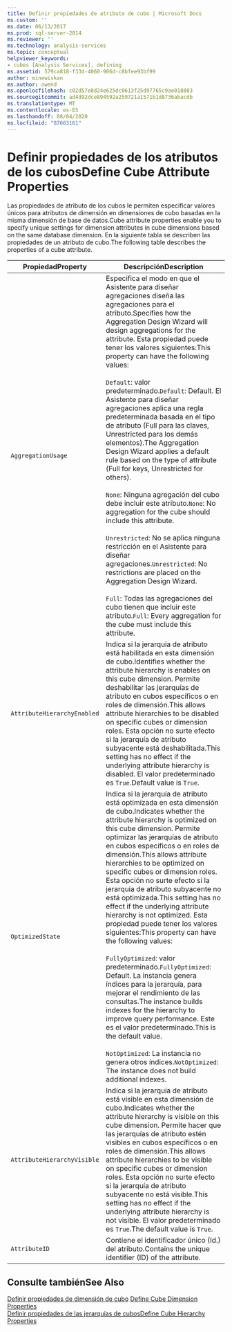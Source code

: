 ```yaml
---
title: Definir propiedades de atributo de cubo | Microsoft Docs
ms.custom: ''
ms.date: 06/13/2017
ms.prod: sql-server-2014
ms.reviewer: ''
ms.technology: analysis-services
ms.topic: conceptual
helpviewer_keywords:
- cubes [Analysis Services], defining
ms.assetid: 579ca818-f33d-4060-906d-c8bfee93bf99
author: minewiskan
ms.author: owend
ms.openlocfilehash: c02d57e8d24e625dc0613f25d97765c9ae018803
ms.sourcegitcommit: ad4d92dce894592a259721a1571b1d8736abacdb
ms.translationtype: MT
ms.contentlocale: es-ES
ms.lasthandoff: 08/04/2020
ms.locfileid: "87663161"
---
```

# <a name="define-cube-attribute-properties"></a><span data-ttu-id="895dc-102">Definir propiedades de los atributos de los cubos</span><span class="sxs-lookup"><span data-stu-id="895dc-102">Define Cube Attribute Properties</span></span>
  <span data-ttu-id="895dc-103">Las propiedades de atributo de los cubos le permiten especificar valores únicos para atributos de dimensión en dimensiones de cubo basadas en la misma dimensión de base de datos.</span><span class="sxs-lookup"><span data-stu-id="895dc-103">Cube attribute properties enable you to specify unique settings for dimension attributes in cube dimensions based on the same database dimension.</span></span> <span data-ttu-id="895dc-104">En la siguiente tabla se describen las propiedades de un atributo de cubo.</span><span class="sxs-lookup"><span data-stu-id="895dc-104">The following table describes the properties of a cube attribute.</span></span>  
  
|<span data-ttu-id="895dc-105">Propiedad</span><span class="sxs-lookup"><span data-stu-id="895dc-105">Property</span></span>|<span data-ttu-id="895dc-106">Descripción</span><span class="sxs-lookup"><span data-stu-id="895dc-106">Description</span></span>|  
|--------------|-----------------|  
|`AggregationUsage`|<span data-ttu-id="895dc-107">Especifica el modo en que el Asistente para diseñar agregaciones diseña las agregaciones para el atributo.</span><span class="sxs-lookup"><span data-stu-id="895dc-107">Specifies how the Aggregation Design Wizard will design aggregations for the attribute.</span></span> <span data-ttu-id="895dc-108">Esta propiedad puede tener los valores siguientes:</span><span class="sxs-lookup"><span data-stu-id="895dc-108">This property can have the following values:</span></span><br /><br /> <span data-ttu-id="895dc-109">`Default`: valor predeterminado.</span><span class="sxs-lookup"><span data-stu-id="895dc-109">`Default`: Default.</span></span> <span data-ttu-id="895dc-110">El Asistente para diseñar agregaciones aplica una regla predeterminada basada en el tipo de atributo (Full para las claves, Unrestricted para los demás elementos).</span><span class="sxs-lookup"><span data-stu-id="895dc-110">The Aggregation Design Wizard applies a default rule based on the type of attribute (Full for keys, Unrestricted for others).</span></span><br /><br /> <span data-ttu-id="895dc-111">`None`: Ninguna agregación del cubo debe incluir este atributo.</span><span class="sxs-lookup"><span data-stu-id="895dc-111">`None`: No aggregation for the cube should include this attribute.</span></span><br /><br /> <span data-ttu-id="895dc-112">`Unrestricted`: No se aplica ninguna restricción en el Asistente para diseñar agregaciones.</span><span class="sxs-lookup"><span data-stu-id="895dc-112">`Unrestricted`: No restrictions are placed on the Aggregation Design Wizard.</span></span><br /><br /> <span data-ttu-id="895dc-113">`Full`: Todas las agregaciones del cubo tienen que incluir este atributo.</span><span class="sxs-lookup"><span data-stu-id="895dc-113">`Full`: Every aggregation for the cube must include this attribute.</span></span>|  
|`AttributeHierarchyEnabled`|<span data-ttu-id="895dc-114">Indica si la jerarquía de atributo está habilitada en esta dimensión de cubo.</span><span class="sxs-lookup"><span data-stu-id="895dc-114">Identifies whether the attribute hierarchy is enables on this cube dimension.</span></span> <span data-ttu-id="895dc-115">Permite deshabilitar las jerarquías de atributo en cubos específicos o en roles de dimensión.</span><span class="sxs-lookup"><span data-stu-id="895dc-115">This allows attribute hierarchies to be disabled on specific cubes or dimension roles.</span></span> <span data-ttu-id="895dc-116">Esta opción no surte efecto si la jerarquía de atributo subyacente está deshabilitada.</span><span class="sxs-lookup"><span data-stu-id="895dc-116">This setting has no effect if the underlying attribute hierarchy is disabled.</span></span> <span data-ttu-id="895dc-117">El valor predeterminado es `True`.</span><span class="sxs-lookup"><span data-stu-id="895dc-117">Default value is `True`.</span></span>|  
|`OptimizedState`|<span data-ttu-id="895dc-118">Indica si la jerarquía de atributo está optimizada en esta dimensión de cubo.</span><span class="sxs-lookup"><span data-stu-id="895dc-118">Indicates whether the attribute hierarchy is optimized on this cube dimension.</span></span> <span data-ttu-id="895dc-119">Permite optimizar las jerarquías de atributo en cubos específicos o en roles de dimensión.</span><span class="sxs-lookup"><span data-stu-id="895dc-119">This allows attribute hierarchies to be optimized on specific cubes or dimension roles.</span></span> <span data-ttu-id="895dc-120">Esta opción no surte efecto si la jerarquía de atributo subyacente no está optimizada.</span><span class="sxs-lookup"><span data-stu-id="895dc-120">This setting has no effect if the underlying attribute hierarchy is not optimized.</span></span> <span data-ttu-id="895dc-121">Esta propiedad puede tener los valores siguientes:</span><span class="sxs-lookup"><span data-stu-id="895dc-121">This property can have the following values:</span></span><br /><br /> <span data-ttu-id="895dc-122">`FullyOptimized`: valor predeterminado.</span><span class="sxs-lookup"><span data-stu-id="895dc-122">`FullyOptimized`: Default.</span></span> <span data-ttu-id="895dc-123">La instancia genera índices para la jerarquía, para mejorar el rendimiento de las consultas.</span><span class="sxs-lookup"><span data-stu-id="895dc-123">The instance builds indexes for the hierarchy to improve query performance.</span></span> <span data-ttu-id="895dc-124">Este es el valor predeterminado.</span><span class="sxs-lookup"><span data-stu-id="895dc-124">This is the default value.</span></span><br /><br /> <span data-ttu-id="895dc-125">`NotOptimized`: La instancia no genera otros índices.</span><span class="sxs-lookup"><span data-stu-id="895dc-125">`NotOptimized`: The instance does not build additional indexes.</span></span>|  
|`AttributeHierarchyVisible`|<span data-ttu-id="895dc-126">Indica si la jerarquía de atributo está visible en esta dimensión de cubo.</span><span class="sxs-lookup"><span data-stu-id="895dc-126">Indicates whether the attribute hierarchy is visible on this cube dimension.</span></span> <span data-ttu-id="895dc-127">Permite hacer que las jerarquías de atributo estén visibles en cubos específicos o en roles de dimensión.</span><span class="sxs-lookup"><span data-stu-id="895dc-127">This allows attribute hierarchies to be visible on specific cubes or dimension roles.</span></span> <span data-ttu-id="895dc-128">Esta opción no surte efecto si la jerarquía de atributo subyacente no está visible.</span><span class="sxs-lookup"><span data-stu-id="895dc-128">This setting has no effect if the underlying attribute hierarchy is not visible.</span></span> <span data-ttu-id="895dc-129">El valor predeterminado es `True`.</span><span class="sxs-lookup"><span data-stu-id="895dc-129">The default value is `True`.</span></span>|  
|`AttributeID`|<span data-ttu-id="895dc-130">Contiene el identificador único (Id.) del atributo.</span><span class="sxs-lookup"><span data-stu-id="895dc-130">Contains the unique identifier (ID) of the attribute.</span></span>|  
  
## <a name="see-also"></a><span data-ttu-id="895dc-131">Consulte también</span><span class="sxs-lookup"><span data-stu-id="895dc-131">See Also</span></span>  
 <span data-ttu-id="895dc-132">[Definir propiedades de dimensión de cubo](define-cube-dimension-properties.md) </span><span class="sxs-lookup"><span data-stu-id="895dc-132">[Define Cube Dimension Properties](define-cube-dimension-properties.md) </span></span>  
 [<span data-ttu-id="895dc-133">Definir propiedades de las jerarquías de cubos</span><span class="sxs-lookup"><span data-stu-id="895dc-133">Define Cube Hierarchy Properties</span></span>](define-cube-hierarchy-properties.md)  
  
  
